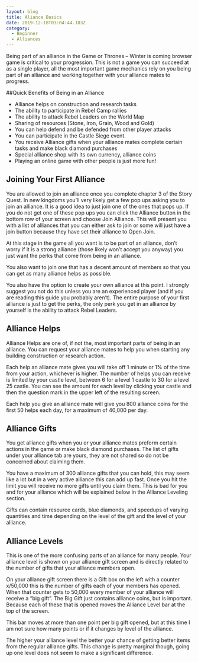 ```yaml
---
layout: blog
title: Aliance Basics
date: 2019-12-18T03:04:44.183Z
category:
  - Beginner
  - Alliances
---
```


Being part of an alliance in the Game or Thrones – Winter is coming browser game is critical to your progression. This is not a game you can succeed at as a single player, all the most important game mechanics rely on you being part of an alliance and working together with your alliance mates to progress.

##Quick Benefits of Being in an Alliance 

* Alliance helps on construction and research tasks
* The ability to participate in Rebel Camp rallies
* The ability to attack Rebel Leaders on the World Map
* Sharing of resources (Stone, Iron, Grain, Wood and Gold)
* You can help defend and be defended from other player attacks
* You can participate in the Castle Siege event.
* You receive Alliance gifts when your alliance mates complete certain tasks and make black diamond purchases
* Special alliance shop with its own currency, alliance coins
* Playing an online game with other people is just more fun!

## Joining Your First Alliance

You are allowed to join an alliance once you complete chapter 3 of the Story Quest. In new kingdoms you’ll very likely get a few pop ups asking you to join an alliance. It is a good idea to just join one of the ones that pops up. If you do not get one of these pop ups you can click the Alliance button in the bottom row of your screen and choose Join Alliance. This will present you with a list of alliances that you can either ask to join or some will just have a join button because they have set their alliance to Open Join.

At this stage in the game all you want is to be part of an alliance, don’t worry if it is a strong alliance (those likely won’t accept you anyway) you just want the perks that come from being in an alliance.

You also want to join one that has a decent amount of members so that you can get as many alliance helps as possible.

You also have the option to create your own alliance at this point. I strongly suggest you not do this unless you are an experienced player (and if you are reading this guide you probably aren’t). The entire purpose of your first alliance is just to get the perks, the only perk you get in an alliance by yourself is the ability to attack Rebel Leaders.

## Alliance Helps

Alliance Helps are one of, if not the, most important parts of being in an alliance. You can request your alliance mates to help you when starting any building construction or research action.

Each help an alliance mate gives you will take off 1 minute or 1% of the time from your action, whichever is higher. The number of helps you can receive is limited by your castle level, between 6 for a level 1 castle to 30 for a level 25 castle. You can see the amount for each level by clicking your castle and then the question mark in the upper left of the resulting screen.

Each help you give an alliance mate will give you 800 alliance coins for the first 50 helps each day, for a maximum of 40,000 per day.

## Alliance Gifts

You get alliance gifts when you or your alliance mates preform certain actions in the game or make black diamond purchases. The list of gifts under your alliance tab are yours, they are not shared so do not be concerned about claiming them.

You have a maximum of 300 alliance gifts that you can hold, this may seem like a lot but in a very active alliance this can add up fast. Once you hit the limit you will receive no more gifts until you claim them. This is bad for you and for your alliance which will be explained below in the Alliance Leveling section.

Gifts can contain resource cards, blue diamonds, and speedups of varying quantities and time depending on the level of the gift and the level of your alliance.

## Alliance Levels

This is one of the more confusing parts of an alliance for many people. Your alliance level is shown on your alliance gift screen and is directly related to the number of gifts that your alliance members open.

On your alliance gift screen there is a Gift box on the left with a counter x/50,000 this is the number of gifts each of your members has opened. When that counter gets to 50,000 every member of your alliance will receive a “big gift”. The Big Gift just contains alliance coins, but is important. Because each of these that is opened moves the Alliance Level bar at the top of the screen.

This bar moves at more than one point per big gift opened, but at this time I am not sure how many points or if it changes by level of the alliance.

The higher your alliance level the better your chance of getting better items from the regular alliance gifts. This change is pretty marginal though, going up one level does not seem to make a significant difference.